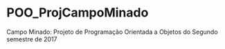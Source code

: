 # POO_ProjCampoMinado
Campo Minado: Projeto de Programação Orientada a Objetos do Segundo semestre de 2017
